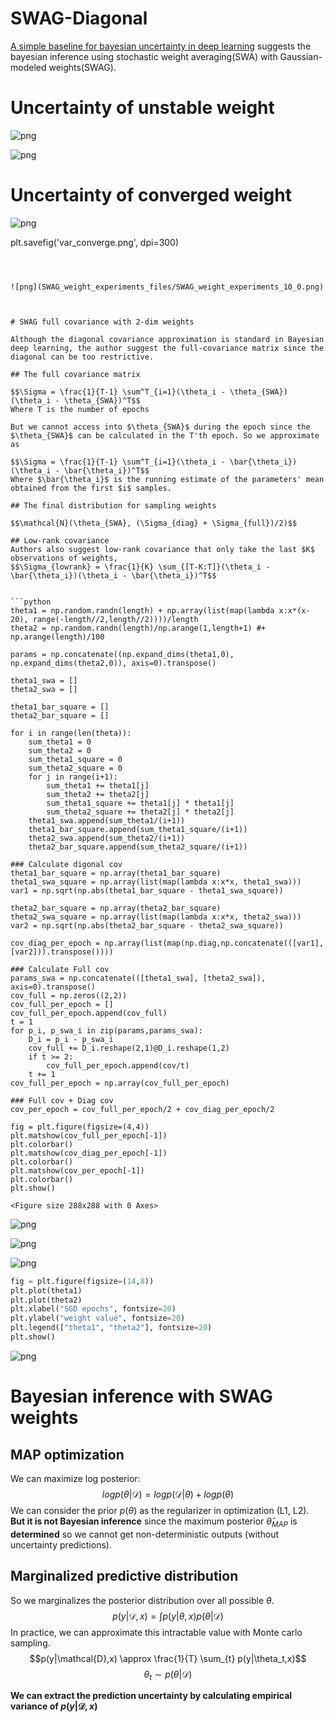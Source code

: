 # SWAG-Diagonal

[A simple baseline for bayesian uncertainty in deep learning](https://arxiv.org/abs/1902.02476) suggests the bayesian inference using stochastic weight averaging(SWA) with Gaussian-modeled weights(SWAG).



# Uncertainty of unstable weight

    
![png](SWAG_weight_experiments_files/SWAG_weight_experiments_4_0.png)
    
![png](SWAG_weight_experiments_files/SWAG_weight_experiments_5_0.png)
    


# Uncertainty of converged weight
    
![png](SWAG_weight_experiments_files/SWAG_weight_experiments_9_0.png)
    
plt.savefig('var_converge.png', dpi=300)
```


    
![png](SWAG_weight_experiments_files/SWAG_weight_experiments_10_0.png)
    


# SWAG full covariance with 2-dim weights

Although the diagonal covariance approximation is standard in Bayesian deep learning, the author suggest the full-covariance matrix since the diagonal can be too restrictive.

## The full covariance matrix

$$\Sigma = \frac{1}{T-1} \sum^T_{i=1}(\theta_i - \theta_{SWA})(\theta_i - \theta_{SWA})^T$$
Where T is the number of epochs

But we cannot access into $\theta_{SWA}$ during the epoch since the $\theta_{SWA}$ can be calculated in the T'th epoch. So we approximate as

$$\Sigma = \frac{1}{T-1} \sum^T_{i=1}(\theta_i - \bar{\theta_i})(\theta_i - \bar{\theta_i})^T$$
Where $\bar{\theta_i}$ is the running estimate of the parameters' mean obtained from the first $i$ samples.

## The final distribution for sampling weights

$$\mathcal{N}(\theta_{SWA}, (\Sigma_{diag} + \Sigma_{full})/2)$$

## Low-rank covariance
Authors also suggest low-rank covariance that only take the last $K$ observations of weights,
$$\Sigma_{lowrank} = \frac{1}{K} \sum_{[T-K:T]}(\theta_i - \bar{\theta_i})(\theta_i - \bar{\theta_i})^T$$


```python
theta1 = np.random.randn(length) + np.array(list(map(lambda x:x*(x-20), range(-length//2,length//2))))/length
theta2 = np.random.randn(length)/np.arange(1,length+1) #+ np.arange(length)/100

params = np.concatenate((np.expand_dims(theta1,0), np.expand_dims(theta2,0)), axis=0).transpose()

theta1_swa = []
theta2_swa = []

theta1_bar_square = []
theta2_bar_square = []

for i in range(len(theta)):
    sum_theta1 = 0
    sum_theta2 = 0
    sum_theta1_square = 0
    sum_theta2_square = 0
    for j in range(i+1):
        sum_theta1 += theta1[j]
        sum_theta2 += theta2[j]
        sum_theta1_square += theta1[j] * theta1[j]
        sum_theta2_square += theta2[j] * theta2[j]
    theta1_swa.append(sum_theta1/(i+1))
    theta1_bar_square.append(sum_theta1_square/(i+1))
    theta2_swa.append(sum_theta2/(i+1))
    theta2_bar_square.append(sum_theta2_square/(i+1))

### Calculate digonal cov
theta1_bar_square = np.array(theta1_bar_square)
theta1_swa_square = np.array(list(map(lambda x:x*x, theta1_swa)))
var1 = np.sqrt(np.abs(theta1_bar_square - theta1_swa_square))

theta2_bar_square = np.array(theta2_bar_square)
theta2_swa_square = np.array(list(map(lambda x:x*x, theta2_swa)))
var2 = np.sqrt(np.abs(theta2_bar_square - theta2_swa_square))

cov_diag_per_epoch = np.array(list(map(np.diag,np.concatenate(([var1],[var2])).transpose())))

### Calculate Full cov
params_swa = np.concatenate(([theta1_swa], [theta2_swa]), axis=0).transpose()
cov_full = np.zeros((2,2))
cov_full_per_epoch = []
cov_full_per_epoch.append(cov_full)
t = 1
for p_i, p_swa_i in zip(params,params_swa):
    D_i = p_i - p_swa_i
    cov_full += D_i.reshape(2,1)@D_i.reshape(1,2)
    if t >= 2:
        cov_full_per_epoch.append(cov/t)
    t += 1
cov_full_per_epoch = np.array(cov_full_per_epoch)

### Full cov + Diag cov
cov_per_epoch = cov_full_per_epoch/2 + cov_diag_per_epoch/2

fig = plt.figure(figsize=(4,4))
plt.matshow(cov_full_per_epoch[-1])
plt.colorbar()
plt.matshow(cov_diag_per_epoch[-1])
plt.colorbar()
plt.matshow(cov_per_epoch[-1])
plt.colorbar()
plt.show()
```


    <Figure size 288x288 with 0 Axes>



    
![png](SWAG_weight_experiments_files/SWAG_weight_experiments_12_1.png)
    



    
![png](SWAG_weight_experiments_files/SWAG_weight_experiments_12_2.png)
    



    
![png](SWAG_weight_experiments_files/SWAG_weight_experiments_12_3.png)
    



```python
fig = plt.figure(figsize=(14,8))
plt.plot(theta1)
plt.plot(theta2)
plt.xlabel("SGD epochs", fontsize=20)
plt.ylabel("weight value", fontsize=20)
plt.legend(["theta1", "theta2"], fontsize=20)
plt.show()
```


    
![png](SWAG_weight_experiments_files/SWAG_weight_experiments_13_0.png)
    


# Bayesian inference with SWAG weights

## MAP optimization

We can maximize log posterior:
$$log p(\theta|\mathcal{D}) = log p(\mathcal{D}|\theta) + log p(\theta)$$
We can consider the prior $p(\theta)$ as the regularizer in optimization (L1, L2). **But it is not Bayesian inference** since the maximum posterior $\hat{\theta}_{MAP}$ is **determined** so we cannot get non-deterministic outputs (without uncertainty predictions).

## Marginalized predictive distribution
So we marginalizes the posterior distribution over all possible $\theta$.
$$p(y|\mathcal{D},x) = \int p(y|\theta,x) p(\theta|\mathcal{D})$$
In practice, we can approximate this intractable value with Monte carlo sampling.
$$p(y|\mathcal{D},x) \approx \frac{1}{T} \sum_{t} p(y|\theta_t,x)$$
$$\theta_t \sim p(\theta|\mathcal{D})$$

**We can extract the prediction uncertainty by calculating empirical variance of $p(y|\mathcal{D},x)$**


```python

```
